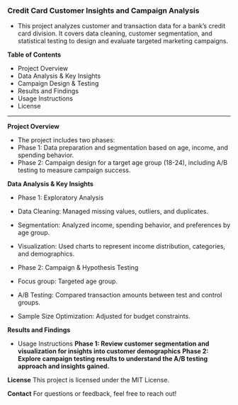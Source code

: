 ### Credit Card Customer Insights and Campaign Analysis

* This project analyzes customer and transaction data for a bank’s credit card division. It covers data cleaning, customer segmentation, and statistical testing to design and evaluate targeted marketing campaigns.

**Table of Contents**
* Project Overview
* Data Analysis & Key Insights
* Campaign Design & Testing
* Results and Findings
* Usage Instructions
* License
------------------------------------
**Project Overview**
* The project includes two phases:
 * Phase 1: Data preparation and segmentation based on age, income, and spending behavior.
 * Phase 2: Campaign design for a target age group (18-24), including A/B testing to measure campaign success.
  
**Data Analysis & Key Insights**

* Phase 1: Exploratory Analysis
* Data Cleaning: Managed missing values, outliers, and duplicates.
* Segmentation: Analyzed income, spending behavior, and preferences by age group.
* Visualization: Used charts to represent income distribution, categories, and demographics.
  
* Phase 2: Campaign & Hypothesis Testing
* Focus group: Targeted age group.
* A/B Testing: Compared transaction amounts between test and control groups.
* Sample Size Optimization: Adjusted for budget constraints.
  
**Results and Findings**
* Usage Instructions
**Phase 1: Review customer segmentation and visualization for insights into customer demographics**
**Phase 2: Explore campaign testing results to understand the A/B testing approach and insights gained.**

**License**
This project is licensed under the MIT License.

**Contact**
For questions or feedback, feel free to reach out!
